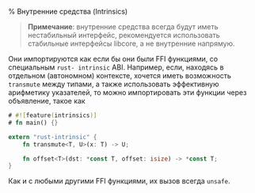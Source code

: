% Внутренние средства (Intrinsics)

> **Примечание**: внутренние средства всегда будут иметь нестабильный интерфейс,
> рекомендуется использовать стабильные интерфейсы libcore, а не внутренние
> напрямую.

Они импортируются как если бы они были FFI функциями, со специальным `rust-
intrinsic` ABI. Например, если, находясь в отдельном (автономном) контексте,
хочется иметь возможность `transmute` между типами, а также использовать
эффективную арифметику указателей, то можно импортировать эти функции через
объявление, такое как

```rust
# #![feature(intrinsics)]
# fn main() {}

extern "rust-intrinsic" {
    fn transmute<T, U>(x: T) -> U;

    fn offset<T>(dst: *const T, offset: isize) -> *const T;
}
```

Как и с любыми другими FFI функциями, их вызов всегда `unsafe`.
